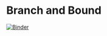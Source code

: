 # Branch and Bound


[![Binder](https://mybinder.org/badge_logo.svg)](https://mybinder.org/v2/gh/Timo1997/Graphviz_Test.git/main?labpath=Graphviz_test.ipynb)
